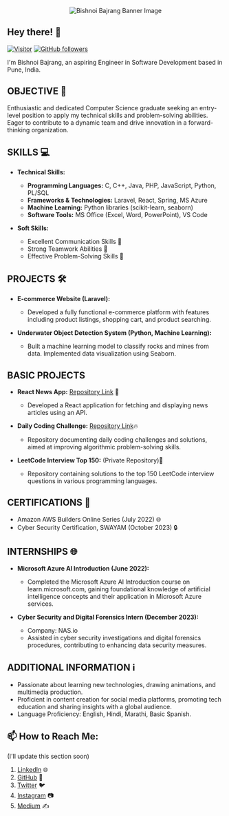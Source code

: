 <!-- Replace ./banner.png with the path to your banner image -->
<p align="center">
  <img src="" alt="Bishnoi Bajrang Banner Image"/>
</p>

<h2>Hey there! 👋</h2>

[![Visitor](https://visitor-badge.laobi.icu/badge?page_id=bishnoibajrang.bishnoibajrang)](https://github.com/bishnoibajrang) [![GitHub followers](https://img.shields.io/github/followers/bishnoibajrang.svg?style=social&label=Follow)](https://github.com/bishnoibajrang?tab=followers)

I'm Bishnoi Bajrang, an aspiring Engineer in Software Development based in Pune, India.

<h2>OBJECTIVE 🚀</h2>

Enthusiastic and dedicated Computer Science graduate seeking an entry-level position to apply my technical skills and problem-solving abilities. Eager to contribute to a dynamic team and drive innovation in a forward-thinking organization.

<h2>SKILLS 💻</h2>

- **Technical Skills:**
  - **Programming Languages:** C, C++, Java, PHP, JavaScript, Python, PL/SQL
  - **Frameworks & Technologies:** Laravel, React, Spring, MS Azure
  - **Machine Learning:** Python libraries (scikit-learn, seaborn)
  - **Software Tools:** MS Office (Excel, Word, PowerPoint), VS Code

- **Soft Skills:**
  - Excellent Communication Skills 💬
  - Strong Teamwork Abilities 🤝
  - Effective Problem-Solving Skills 🧩

<h2>PROJECTS 🛠️</h2>

- **E-commerce Website (Laravel):**
  - Developed a fully functional e-commerce platform with features including product listings, shopping cart, and product searching.

- **Underwater Object Detection System (Python, Machine Learning):**
  - Built a machine learning model to classify rocks and mines from data. Implemented data visualization using Seaborn.

<h2>BASIC PROJECTS</h2>

- **React News App:** [Repository Link](https://github.com/bishnoibajrang/ReactNewsApp) 📰
  - Developed a React application for fetching and displaying news articles using an API.

- **Daily Coding Challenge:** [Repository Link](https://github.com/bishnoibajrang/DailyCodingChallenge)🔥
  - Repository documenting daily coding challenges and solutions, aimed at improving algorithmic problem-solving skills.

- **LeetCode Interview Top 150:**  (Private Repository)🌟
  - Repository containing solutions to the top 150 LeetCode interview questions in various programming languages.

<h2>CERTIFICATIONS 📜</h2>

- Amazon AWS Builders Online Series (July 2022) 🌐
- Cyber Security Certification, SWAYAM (October 2023) 🔒

<h2>INTERNSHIPS 🌐</h2>

- **Microsoft Azure AI Introduction (June 2022):**
  - Completed the Microsoft Azure AI Introduction course on learn.microsoft.com, gaining foundational knowledge of artificial intelligence concepts and their application in Microsoft Azure services.

- **Cyber Security and Digital Forensics Intern (December 2023):**
  - Company: NAS.io
  - Assisted in cyber security investigations and digital forensics procedures, contributing to enhancing data security measures.

<h2>ADDITIONAL INFORMATION ℹ️</h2>

- Passionate about learning new technologies, drawing animations, and multimedia production.
- Proficient in content creation for social media platforms, promoting tech education and sharing insights with a global audience.
- Language Proficiency: English, Hindi, Marathi, Basic Spanish.

<h2>📫 How to Reach Me:</h2>

<p>(I'll update this section soon)</p>

<ol>
  <li><a href="https://www.linkedin.com/in/lakshmanan-meiyappan/">LinkedIn</a> 🌐</li>
  <li><a href="https://github.com/laxmena">GitHub</a> 🐙</li>
  <li><a href="https://twitter.com/yourhandle">Twitter</a> 🐦</li>
  <li><a href="https://www.instagram.com/yourhandle">Instagram</a> 📷</li>
  <li><a href="https://medium.com/@yourusername">Medium</a> ✍️</li>
</ol>
